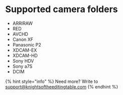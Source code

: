 # Supported camera folders

* ARRIRAW
* RED
* AVCHD
* Canon XF
* Panasonic P2
* XDCAM-EX
* XDCAM-HD
* Sony HDV
* Sony a7S
* DCIM

{% hint style="info" %}
Need more? Write to [support@knightsoftheeditingtable.com](mailto:support@knightsoftheeditingtable.com)
{% endhint %}
